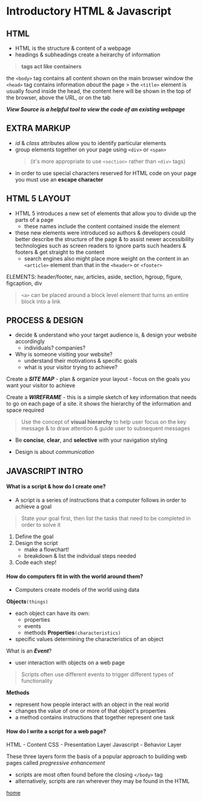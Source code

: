 # Introductory HTML & Javascript

## HTML

- HTML is the structure & content of a webpage
- headings & subheadings create a heirarchy of information
> **tags act like containers**

the `<body>` tag contains all content shown on the main browser window
the `<head>` tag contains information *about* the page
    > the `<title>` element is usually found inside the head, the content here will be shown in the top of the browser, above the URL, or on the tab

***View Source is a helpful tool to view the code of an existing webpage***

## EXTRA MARKUP

- *id* & *class* attributes allow you to identify particular elements
- group elements together on your page using `<div>` or `<span>`
    > (it's more appropriate to use `<section>` rather than `<div>` tags)
- in order to use special characters reserved for HTML code on your page you must use an **escape character**

## HTML 5 LAYOUT

- HTML 5 introduces a new set of elements that allow you to divide up the parts of a page
    - these names include the content contained inside the element
- these new elements were introduced so authors & developers could better describe the structure of the page & to assist newer accessibility technologies such as screen readers to ignore parts such headers & footers & get straight to the content
    - search engines also might place more weight on the content in an `<article>` element than that in the `<header>` or `<footer>`

ELEMENTS: header/footer, nav, articles, aside, section, hgroup, figure, figcaption, div
> `<a>` can be placed around a block level element that turns an entire block into a link

## PROCESS & DESIGN

- decide & understand who your target audience is, & design your website accordingly
    - individuals? companies?
- Why is someone visiting your website?
    - understand their motivations & specific goals
    - what is your visitor trying to achieve?

Create a ***SITE MAP***
    - plan & organize your layout
    - focus on the goals you want your visitor to achieve

Create a ***WIREFRAME***
    - this is a simple sketch of key information that needs to go on each page of a site. it shows the hierarchy of the information and space required

> Use the concept of **visual hierarchy** to help user focus on the key message & to draw attention & guide user to subsequent messages

- Be **concise**, **clear**, and **selective** with your navigation styling

- Design is about *communication*

## JAVASCRIPT INTRO

#### What is a script & how do I create one?
- A script is a series of instructions that a computer follows in order to achieve a goal

> State your goal first, then list the tasks that need to be completed in order to solve it
1. Define the goal
2. Design the script
    - make a flowchart!
    - breakdown & list the individual steps needed 
3. Code each step!


#### How do computers fit in with the world around them?
- Computers create models of the world using data

**Objects**`(things)` 
- each object can have its own:
    - properties
    - events
    - methods
**Properties**`(characteristics)`
- specific values determining the characteristics of an object

What is an ***Event***?
- user interaction with objects on a web page

> Scripts often use different events to trigger different types of functionality

**Methods**
- represent how people interact with an object in the real world
- changes the value of one or more of that object's properties
- a method contains instructions that together represent one task

#### How do I write a script for a web page?

HTML - Content
CSS - Presentation Layer
Javascript - Behavior Layer

These three layers form the basis of a popular approach to building web pages called *progressive enhancement*

- scripts are most often found before the closing `</body>` tag
- alternatively, scripts are ran wherever they may be found in the HTML










[home](https://chandlerpuckett.github.io/reading-notes)

